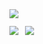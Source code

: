 <img src="https://capsule-render.vercel.app/api?type=waving&color=auto&height=200&section=header&text=Sioria's&nbsp;GitHub&fontSize=90" />
<br>

<img src="https://github-readme-stats.vercel.app/api?username=Sioria-Yu&show_icons=true&theme=radical">&nbsp;&nbsp;&nbsp;<img src="https://github-readme-stats.vercel.app/api/top-langs/?username=Sioria-Yu&layout=compact&theme=radical">
